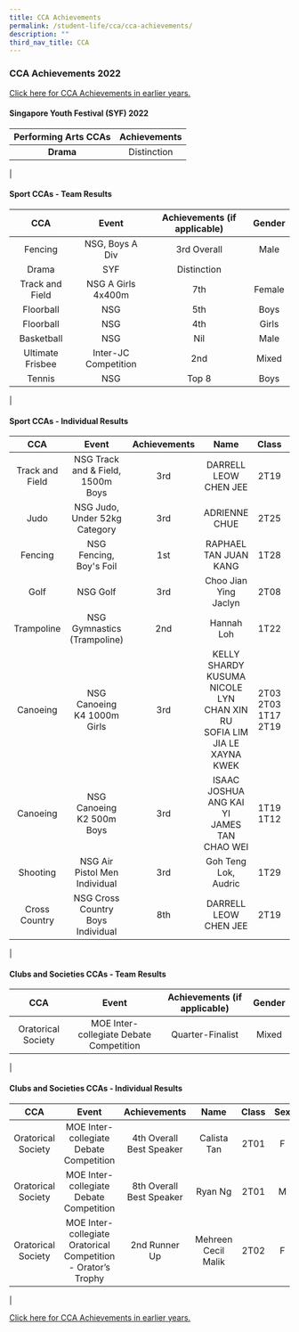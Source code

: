 ```yaml
---
title: CCA Achievements
permalink: /student-life/cca/cca-achievements/
description: ""
third_nav_title: CCA
---
```

### **CCA Achievements 2022**

[Click here for CCA Achievements in earlier years.](/achievements/cca-achievements/2021/)
#### **Singapore Youth Festival (SYF) 2022**

| Performing Arts CCAs | Achievements |
|:---:|:---:|
| **Drama** | Distinction |
|

#### **Sport CCAs - Team Results**

| CCA | Event | Achievements (if applicable) | Gender |
|:---:|:---:|:---:|:---:|
| Fencing | NSG, Boys A Div | 3rd Overall | Male |
| Drama | SYF | Distinction |  |
| Track and Field | NSG A Girls 4x400m | 7th | Female |
| Floorball | NSG | 5th | Boys |
| Floorball | NSG | 4th | Girls |
| Basketball | NSG | Nil | Male |
| Ultimate Frisbee | Inter-JC Competition | 2nd | Mixed |
| Tennis | NSG | Top 8 | Boys |
|

#### **Sport CCAs - Individual Results**

| CCA | Event | Achievements | Name | Class | Sex |
|:---:|:---:|:---:|:---:|:---:|:---:|
| Track and Field | NSG Track and &amp; Field, 1500m Boys | 3rd | DARRELL LEOW CHEN JEE | 2T19 | M |
| Judo | NSG Judo, Under 52kg Category | 3rd | ADRIENNE CHUE | 2T25 | F |
| Fencing | NSG Fencing, Boy's Foil | 1st | RAPHAEL TAN JUAN KANG | 1T28 | M |
| Golf | NSG Golf | 3rd | Choo Jian Ying Jaclyn | 2T08 | F |
| Trampoline | NSG Gymnastics (Trampoline) | 2nd | Hannah Loh | 1T22 | F |
| Canoeing | NSG Canoeing K4 1000m Girls | 3rd | KELLY SHARDY KUSUMA<br>NICOLE LYN CHAN XIN RU<br>SOFIA LIM JIA LE<br>XAYNA KWEK | 2T03<br>2T03<br>1T17<br>2T19 | F |
| Canoeing | NSG Canoeing K2 500m Boys | 3rd | ISAAC JOSHUA ANG KAI YI<br>JAMES TAN CHAO WEI | 1T19<br>1T12 | M |
| Shooting | NSG Air Pistol Men Individual | 3rd | Goh Teng Lok, Audric | 1T29 | M |
| Cross Country | NSG Cross Country Boys Individual | 8th | DARRELL LEOW CHEN JEE | 2T19 | M |
|

#### **Clubs and Societies CCAs - Team Results**

| CCA | Event | Achievements (if applicable) | Gender |
|:---:|:---:|:---:|:---:|
| Oratorical Society | MOE Inter-collegiate Debate Competition | Quarter-Finalist | Mixed |
|

#### **Clubs and Societies CCAs - Individual Results**

| CCA | Event | Achievements | Name | Class | Sex |
|:---:|:---:|:---:|:---:|:---:|:---:|
| Oratorical Society | MOE Inter-collegiate Debate Competition | 4th Overall Best Speaker | Calista Tan | 2T01 | F |
| Oratorical Society | MOE Inter-collegiate Debate Competition | 8th Overall Best Speaker | Ryan Ng | 2T01 | M |
| Oratorical Society | MOE Inter-collegiate Oratorical Competition - Orator’s Trophy | 2nd Runner Up | Mehreen Cecil Malik | 2T02 | F |
|

[Click here for CCA Achievements in earlier years.](/achievements/cca-achievements/2021/)